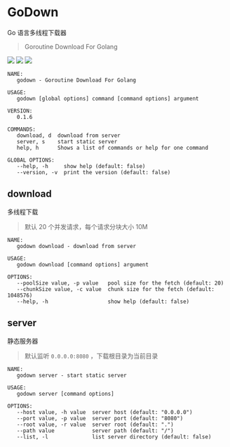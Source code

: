 # GoDown

Go 语言多线程下载器
> Goroutine Download For Golang

[![](https://img.shields.io/tokei/lines/github/windard/godown)](https://github.com/windard/godown)
[![](https://img.shields.io/github/release/windard/godown.svg)](https://github.com/windard/godown/releases)
[![](https://img.shields.io/github/license/windard/godown)](https://github.com/windard/godown/blob/master/LICENSE)

```shell script
NAME:
   godown - Goroutine Download For Golang

USAGE:
   godown [global options] command [command options] argument

VERSION:
   0.1.6

COMMANDS:
   download, d  download from server
   server, s    start static server
   help, h      Shows a list of commands or help for one command

GLOBAL OPTIONS:
   --help, -h     show help (default: false)
   --version, -v  print the version (default: false)
```

## download

多线程下载
> 默认 20 个并发请求，每个请求分块大小 10M

```shell script
NAME:
   godown download - download from server

USAGE:
   godown download [command options] argument

OPTIONS:
   --poolSize value, -p value   pool size for the fetch (default: 20)
   --chunkSize value, -c value  chunk size for the fetch (default: 1048576)
   --help, -h                   show help (default: false)
```

## server

静态服务器
> 默认监听 `0.0.0.0:8080` ，下载根目录为当前目录

```shell script
NAME:
   godown server - start static server

USAGE:
   godown server [command options]

OPTIONS:
   --host value, -h value  server host (default: "0.0.0.0")
   --port value, -p value  server port (default: "8080")
   --root value, -r value  server root (default: ".")
   --path value            server path (default: "/")
   --list, -l              list server directory (default: false)
```
